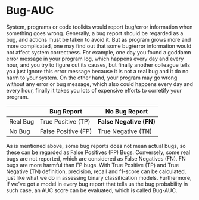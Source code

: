 # Bug-AUC

System, programs or code toolkits would report bug/error information when something goes wrong. Generally, a bug report should be regarded as a bug, and actions must be taken to avoid it. But as program grows more and more complicated, one may find out that some bug/error information would not affect system correctness. For example, one day you found a goddamn error message in your program log, which happens every day and every hour, and you try to figure out its causes, but finally another colleague tells you just ignore this error message because it is not a real bug and it do no harm to your system. On the other hand, your program may go wrong without any error or bug message, which also could happens every day and every hour, finally it takes you lots of expensive efforts to corretify your program. 


| | Bug Report | No Bug Report |
| ---- | ---- | ---- |
| Real Bug | True Positive (TP) | **False Negative (FN)** |
| No Bug | False Positive (FP) | True Negative (TN) |


As is mentioned above, some bug reports does not mean actual bugs, so these can be regarded as False Positives (FP) Bugs. Conversely, some real bugs are not reported, which are considered as False Negatives (FN). FN bugs are more harmful than FP bugs. With True Positive (TP) and True Negative (TN) definition, precision, recall and f1-score can be calculated, just like what we do in assessing binary classification models. Furthermore, If we've got a model in every bug report that tells us the bug probability in such case, an AUC score can be evaluated, which is called Bug-AUC.
